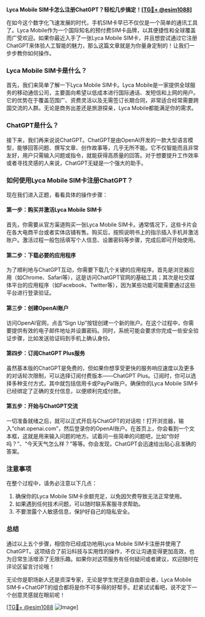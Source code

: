 **Lyca Mobile SIM卡怎么注册ChatGPT？轻松几步搞定！[[TG💪+ @esim1088](https://t.me/s/esim1088)]**

在如今这个数字化飞速发展的时代，手机SIM卡早已不仅仅是一个简单的通讯工具了。Lyca Mobile作为一个国际知名的预付费SIM卡品牌，以其便捷性和全球覆盖而广受欢迎。如果你最近入手了一张Lyca Mobile SIM卡，并且想尝试通过它注册ChatGPT来体验人工智能的魅力，那么这篇文章就是为你量身定制的！让我们一步步教你如何操作。

### Lyca Mobile SIM卡是什么？

首先，我们来简单了解一下Lyca Mobile SIM卡。Lyca Mobile是一家提供全球服务的移动通信公司，主要面向希望以低成本进行国际通话、发短信和上网的用户。它的优势在于覆盖范围广、资费灵活以及无需签订长期合同，非常适合经常需要跨国交流的人群。无论是商务出差还是旅游探亲，Lyca Mobile都能满足你的需求。

### ChatGPT是什么？

接下来，我们再来说说ChatGPT。ChatGPT是由OpenAI开发的一款大型语言模型，能够回答问题、撰写文章、创作故事等，几乎无所不能。它不仅智能而且非常友好，用户只需输入问题或指令，就能获得高质量的回答。对于想要提升工作效率或者寻找灵感的人来说，ChatGPT无疑是一个强大的助手。

### 如何使用Lyca Mobile SIM卡注册ChatGPT？

现在我们进入正题，看看具体的操作步骤：

#### 第一步：购买并激活Lyca Mobile SIM卡

首先，你需要从官方渠道购买一张Lyca Mobile SIM卡。通常情况下，这些卡片会在各大电商平台或者实体店铺有售。购买后，按照说明书上的指示插入手机并激活账户。激活过程一般包括填写个人信息、设置密码等步骤，完成后即可开始使用。

#### 第二步：下载必要的应用程序

为了顺利地与ChatGPT互动，你需要下载几个关键的应用程序。首先是浏览器应用（如Chrome、Safari等），这是访问ChatGPT官网的基础工具；其次是社交媒体平台的应用程序（如Facebook、Twitter等），因为某些功能可能需要通过这些平台进行登录验证。

#### 第三步：创建OpenAI账户

访问OpenAI官网，点击“Sign Up”按钮创建一个新的账户。在这个过程中，你需要提供有效的电子邮件地址并设置密码。同时，系统可能会要求你完成一些安全验证步骤，比如发送验证码到手机上确认身份。

#### 第四步：订阅ChatGPT Plus服务

虽然基本版的ChatGPT是免费的，但如果你想享受更快的服务响应速度以及更多的对话轮次限制，可以选择订阅付费版本——ChatGPT Plus。订阅时，你可以选择多种支付方式，其中就包括信用卡或PayPal账户。确保你的Lyca Mobile SIM卡已经绑定了正确的支付信息，以便顺利完成付款。

#### 第五步：开始与ChatGPT交流

一切准备就绪之后，就可以正式开启与ChatGPT的对话啦！打开浏览器，输入“chat.openai.com”，然后登录你的OpenAI账户。在首页上，你会看到一个文本框，这就是用来输入问题的地方。试着问一些简单的问题吧，比如“你好吗？”、“今天天气怎么样？”等等。你会发现，ChatGPT会迅速给出贴心且准确的答案。

### 注意事项

在整个过程中，请务必注意以下几点：
1. 确保你的Lyca Mobile SIM卡余额充足，以免因欠费导致无法正常使用。
2. 如果遇到任何技术问题，可以随时联系客服寻求帮助。
3. 不要泄露个人敏感信息，保护好自己的隐私安全。

### 总结

通过以上五个步骤，相信你已经成功地用Lyca Mobile SIM卡注册并使用了ChatGPT。这项结合了前沿科技与实用性的操作，不仅让沟通变得更加高效，也为日常生活增添了无限乐趣。如果你对这项服务有任何疑问或者建议，欢迎随时在评论区留言讨论哦！

无论你是职场新人还是资深专家，无论是学生党还是自由职业者，Lyca Mobile SIM卡+ChatGPT的组合都将是你不可多得的好帮手。赶紧试试看吧，说不定下一个创意灵感就在眼前呢！

[[TG💪+ @esim1088](https://t.me/s/esim1088) ![Image](https://i.postimg.cc/4NQfJmqS/Snipaste-2025-05-13-00-14-12.png)]